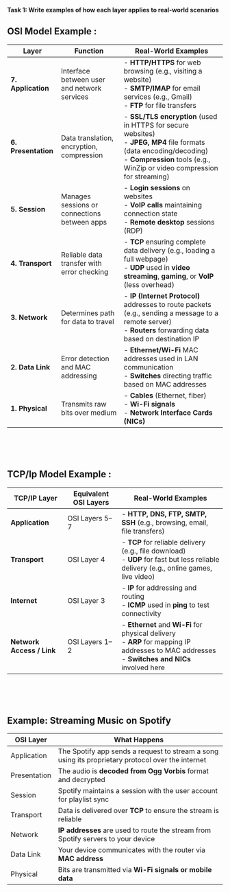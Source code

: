 **Task 1: Write examples of how each layer applies to real-world scenarios**

<h2>OSI Model Example :</h2>

| **Layer**           | **Function**                                 | **Real-World Examples**                                                                                                                                                                            |
| ------------------- | -------------------------------------------- | -------------------------------------------------------------------------------------------------------------------------------------------------------------------------------------------------- |
| **7. Application**  | Interface between user and network services  | - **HTTP/HTTPS** for web browsing (e.g., visiting a website)<br>- **SMTP/IMAP** for email services (e.g., Gmail)<br>- **FTP** for file transfers                                                   |
| **6. Presentation** | Data translation, encryption, compression    | - **SSL/TLS encryption** (used in HTTPS for secure websites)<br>- **JPEG, MP4** file formats (data encoding/decoding)<br>- **Compression** tools (e.g., WinZip or video compression for streaming) |
| **5. Session**      | Manages sessions or connections between apps | - **Login sessions** on websites<br>- **VoIP calls** maintaining connection state<br>- **Remote desktop** sessions (RDP)                                                                           |
| **4. Transport**    | Reliable data transfer with error checking   | - **TCP** ensuring complete data delivery (e.g., loading a full webpage)<br>- **UDP** used in **video streaming**, **gaming**, or **VoIP** (less overhead)                                         |
| **3. Network**      | Determines path for data to travel           | - **IP (Internet Protocol)** addresses to route packets (e.g., sending a message to a remote server)<br>- **Routers** forwarding data based on destination IP                                      |
| **2. Data Link**    | Error detection and MAC addressing           | - **Ethernet/Wi-Fi** MAC addresses used in LAN communication<br>- **Switches** directing traffic based on MAC addresses                                                                            |
| **1. Physical**     | Transmits raw bits over medium               | - **Cables** (Ethernet, fiber)<br>- **Wi-Fi signals**<br>- **Network Interface Cards (NICs)**                                                                                                      |




<br><br><br>
<h2>TCP/Ip Model Example :</h2> 

| **TCP/IP Layer**          | **Equivalent OSI Layers** | **Real-World Examples**                                                                                                                            |
| ------------------------- | ------------------------- | -------------------------------------------------------------------------------------------------------------------------------------------------- |
| **Application**           | OSI Layers 5–7            | - **HTTP, DNS, FTP, SMTP, SSH** (e.g., browsing, email, file transfers)                                                                            |
| **Transport**             | OSI Layer 4               | - **TCP** for reliable delivery (e.g., file download)<br>- **UDP** for fast but less reliable delivery (e.g., online games, live video)            |
| **Internet**              | OSI Layer 3               | - **IP** for addressing and routing<br>- **ICMP** used in **ping** to test connectivity                                                            |
| **Network Access / Link** | OSI Layers 1–2            | - **Ethernet** and **Wi-Fi** for physical delivery<br>- **ARP** for mapping IP addresses to MAC addresses<br>- **Switches and NICs** involved here |






<br><br><br>
<h2>Example: Streaming Music on Spotify </h2>

| **OSI Layer** | **What Happens**                                                                                  |
| ------------- | ------------------------------------------------------------------------------------------------- |
| Application   | The Spotify app sends a request to stream a song using its proprietary protocol over the internet |
| Presentation  | The audio is **decoded from Ogg Vorbis** format and decrypted                                     |
| Session       | Spotify maintains a session with the user account for playlist sync                               |
| Transport     | Data is delivered over **TCP** to ensure the stream is reliable                                   |
| Network       | **IP addresses** are used to route the stream from Spotify servers to your device                 |
| Data Link     | Your device communicates with the router via **MAC address**                                      |
| Physical      | Bits are transmitted via **Wi-Fi signals or mobile data**                                         |





<br><br><br><br><br>




